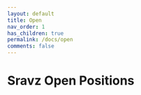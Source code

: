 ```yaml
---
layout: default
title: Open
nav_order: 1
has_children: true
permalink: /docs/open
comments: false
---
```


# Sravz Open Positions

